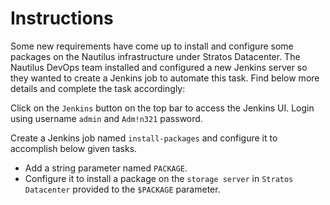 # Instructions 

Some new requirements have come up to install and configure some packages on the Nautilus infrastructure under Stratos Datacenter. The Nautilus DevOps team installed and configured a new Jenkins server so they wanted to create a Jenkins job to automate this task. Find below more details and complete the task accordingly:

Click on the `Jenkins` button on the top bar to access the Jenkins UI. Login using username `admin` and `Adm!n321` password.

Create a Jenkins  job named `install-packages` and configure it to accomplish below given tasks.

- Add a string parameter named `PACKAGE`.
- Configure it to install a package on the `storage server` in `Stratos Datacenter` provided to the `$PACKAGE` parameter.
